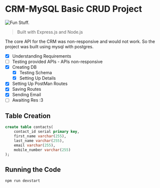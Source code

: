 # CRM-MySQL Basic CRUD Project
![Fun Stuff.](https://user-images.githubusercontent.com/95478989/198955082-6e78ebb5-e1e4-49f9-8d32-6e5af3984dcd.gif)

> Built with Express.js and Node.js


The core API for the CRM was non-responsive and would not work. So the project was built using mysql with postgres.

- [x] Understanding Requirements
- [ ] Testing provided APIs - APIs non-responsive
- [x] Creating DB
    - [x] Testing Schema
    - [x] Setting Up Details
- [x] Setting Up PostMan Routes
- [x] Saving Routes
- [x] Sending Email
- [ ] Awaiting Res :3

## Table Creation
```sql
create table contacts(
    contact_id serial primary key, 
    first_name varchar(255), 
    last_name varchar(255), 
    email varchar(255), 
    mobile_number varchar(255)
);
```

## Running the Code
```js
npm run devstart
```
